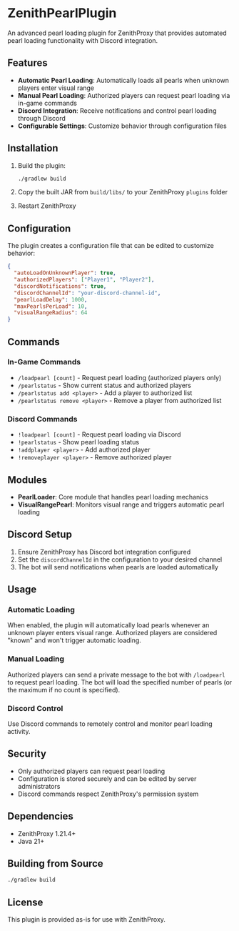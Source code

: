 # ZenithPearlPlugin

An advanced pearl loading plugin for ZenithProxy that provides automated pearl loading functionality with Discord integration.

## Features

- **Automatic Pearl Loading**: Automatically loads all pearls when unknown players enter visual range
- **Manual Pearl Loading**: Authorized players can request pearl loading via in-game commands
- **Discord Integration**: Receive notifications and control pearl loading through Discord
- **Configurable Settings**: Customize behavior through configuration files

## Installation

1. Build the plugin:
   ```bash
   ./gradlew build
   ```

2. Copy the built JAR from `build/libs/` to your ZenithProxy `plugins` folder

3. Restart ZenithProxy

## Configuration

The plugin creates a configuration file that can be edited to customize behavior:

```json
{
  "autoLoadOnUnknownPlayer": true,
  "authorizedPlayers": ["Player1", "Player2"],
  "discordNotifications": true,
  "discordChannelId": "your-discord-channel-id",
  "pearlLoadDelay": 1000,
  "maxPearlsPerLoad": 10,
  "visualRangeRadius": 64
}
```

## Commands

### In-Game Commands

- `/loadpearl [count]` - Request pearl loading (authorized players only)
- `/pearlstatus` - Show current status and authorized players
- `/pearlstatus add <player>` - Add a player to authorized list
- `/pearlstatus remove <player>` - Remove a player from authorized list

### Discord Commands

- `!loadpearl [count]` - Request pearl loading via Discord
- `!pearlstatus` - Show pearl loading status
- `!addplayer <player>` - Add authorized player
- `!removeplayer <player>` - Remove authorized player

## Modules

- **PearlLoader**: Core module that handles pearl loading mechanics
- **VisualRangePearl**: Monitors visual range and triggers automatic pearl loading

## Discord Setup

1. Ensure ZenithProxy has Discord bot integration configured
2. Set the `discordChannelId` in the configuration to your desired channel
3. The bot will send notifications when pearls are loaded automatically

## Usage

### Automatic Loading
When enabled, the plugin will automatically load pearls whenever an unknown player enters visual range. Authorized players are considered "known" and won't trigger automatic loading.

### Manual Loading
Authorized players can send a private message to the bot with `/loadpearl` to request pearl loading. The bot will load the specified number of pearls (or the maximum if no count is specified).

### Discord Control
Use Discord commands to remotely control and monitor pearl loading activity.

## Security

- Only authorized players can request pearl loading
- Configuration is stored securely and can be edited by server administrators
- Discord commands respect ZenithProxy's permission system

## Dependencies

- ZenithProxy 1.21.4+
- Java 21+

## Building from Source

```bash
./gradlew build
```

## License

This plugin is provided as-is for use with ZenithProxy.
